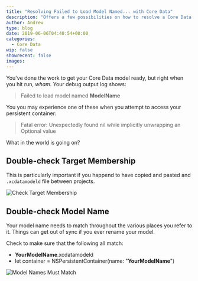```yaml
---
title: "Resolving Failed to Load Model Named... with Core Data"
description: "Offers a few possibilities on how to resolve a Core Data error: Failed to load model named..."
author: Andrew
type: blog
date: 2019-06-06T04:40:54+00:00
categories:
  - Core Data
wip: false
showrecent: false
images:
---
```


You've done the work to get your Core Data model ready, but right when you hit run, *wham*.  Your debug output log shows:

> Failed to load model named **ModelName**

You you may experience one of these when you attempt to access your persistent container:

> Fatal error: Unexpectedly found nil while implicitly unwrapping an Optional value

What in the world is going on?

## Double-check Target Membership
This is particularly important if you happend to have copied and pasted and `.xcdatamodeld` file between projects.

![Check Target Membership](target-membership.png)

## Double-check Model Name
Your model name needs to match throughout the various places you refer to it.  Things can get out of sync if you ever rename your model.

Check to make sure that the following all match:

* **YourModelName**.xcdatamodeld
* let container = NSPersistentContainer(name: "**YourModelName**")

![Model Names Must Match](match-model-names.png)